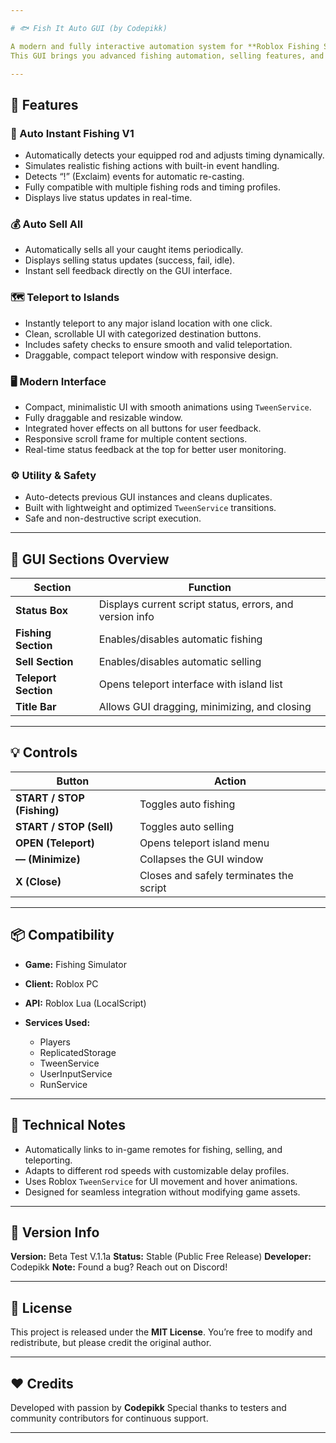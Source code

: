 ```yaml
---

# 🐟 Fish It Auto GUI (by Codepikk)

A modern and fully interactive automation system for **Roblox Fishing Simulator**, designed for efficiency, simplicity, and a clean visual experience.
This GUI brings you advanced fishing automation, selling features, and teleportation with sleek design and smooth animations.

---
```


## 🚀 Features

### 🎣 Auto Instant Fishing V1

* Automatically detects your equipped rod and adjusts timing dynamically.
* Simulates realistic fishing actions with built-in event handling.
* Detects “!” (Exclaim) events for automatic re-casting.
* Fully compatible with multiple fishing rods and timing profiles.
* Displays live status updates in real-time.

### 💰 Auto Sell All

* Automatically sells all your caught items periodically.
* Displays selling status updates (success, fail, idle).
* Instant sell feedback directly on the GUI interface.

### 🗺️ Teleport to Islands

* Instantly teleport to any major island location with one click.
* Clean, scrollable UI with categorized destination buttons.
* Includes safety checks to ensure smooth and valid teleportation.
* Draggable, compact teleport window with responsive design.

### 🖥️ Modern Interface

* Compact, minimalistic UI with smooth animations using `TweenService`.
* Fully draggable and resizable window.
* Integrated hover effects on all buttons for user feedback.
* Responsive scroll frame for multiple content sections.
* Real-time status feedback at the top for better user monitoring.

### ⚙️ Utility & Safety

* Auto-detects previous GUI instances and cleans duplicates.
* Built with lightweight and optimized `TweenService` transitions.
* Safe and non-destructive script execution.

---

## 🧩 GUI Sections Overview

| Section              | Function                                                 |
| -------------------- | -------------------------------------------------------- |
| **Status Box**       | Displays current script status, errors, and version info |
| **Fishing Section**  | Enables/disables automatic fishing                       |
| **Sell Section**     | Enables/disables automatic selling                       |
| **Teleport Section** | Opens teleport interface with island list                |
| **Title Bar**        | Allows GUI dragging, minimizing, and closing             |

---

## 💡 Controls

| Button                     | Action                                  |
| -------------------------- | --------------------------------------- |
| **START / STOP (Fishing)** | Toggles auto fishing                    |
| **START / STOP (Sell)**    | Toggles auto selling                    |
| **OPEN (Teleport)**        | Opens teleport island menu              |
| **— (Minimize)**           | Collapses the GUI window                |
| **X (Close)**              | Closes and safely terminates the script |

---

## 📦 Compatibility

* **Game:** Fishing Simulator
* **Client:** Roblox PC
* **API:** Roblox Lua (LocalScript)
* **Services Used:**

  * Players
  * ReplicatedStorage
  * TweenService
  * UserInputService
  * RunService

---

## 🧠 Technical Notes

* Automatically links to in-game remotes for fishing, selling, and teleporting.
* Adapts to different rod speeds with customizable delay profiles.
* Uses Roblox `TweenService` for UI movement and hover animations.
* Designed for seamless integration without modifying game assets.

---

## 🔔 Version Info

**Version:** Beta Test V.1.1a
**Status:** Stable (Public Free Release)
**Developer:** Codepikk
**Note:** Found a bug? Reach out on Discord!

---

## 📜 License

This project is released under the **MIT License**.
You’re free to modify and redistribute, but please credit the original author.

---

## ❤️ Credits

Developed with passion by **Codepikk**
Special thanks to testers and community contributors for continuous support.

---
